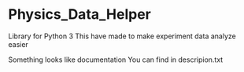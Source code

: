 # Physics_Data_Helper

Library for Python 3
This have made to make experiment data analyze easier

Something looks like documentation 
You can find in descripion.txt

